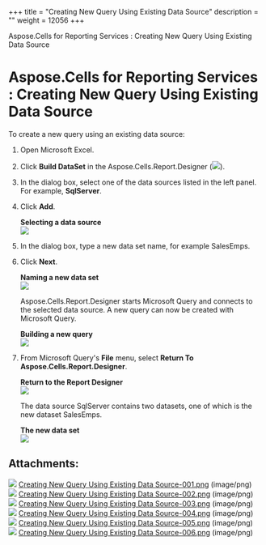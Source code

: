 +++
title = "Creating New Query Using Existing Data Source" 
description = "" 
weight = 12056 
+++

Aspose.Cells for Reporting Services : Creating New Query Using Existing Data Source  

# Aspose.Cells for Reporting Services : Creating New Query Using Existing Data Source


To create a new query using an existing data source:

1.  Open Microsoft Excel.
2.  Click **Build DataSet** in the Aspose.Cells.Report.Designer (![](https://docs2.aspose.com/cells/reportingservices/attachments/6094946/6193529.png)).
3.  In the dialog box, select one of the data sources listed in the left panel. For example, **SqlServer**.
4.  Click **Add**.  
      
    **Selecting a data source**  
    ![](https://docs2.aspose.com/cells/reportingservices/attachments/6094946/6193526.png)  
      
    
5.  In the dialog box, type a new data set name, for example SalesEmps.
6.  Click **Next**.  
      
    **Naming a new data set**  
    ![](https://docs2.aspose.com/cells/reportingservices/attachments/6094946/6193527.png)  
      
    Aspose.Cells.Report.Designer starts Microsoft Query and connects to the selected data source. A new query can now be created with Microsoft Query.  
      
    **Building a new query**  
    ![](https://docs2.aspose.com/cells/reportingservices/attachments/6094946/6193524.png)  
      
    
7.  From Microsoft Query's **File** menu, select **Return To Aspose.Cells.Report.Designer**.  
      
    **Return to the Report Designer**  
    ![](https://docs2.aspose.com/cells/reportingservices/attachments/6094946/6193525.png)  
      
    The data source SqlServer contains two datasets, one of which is the new dataset SalesEmps.  
      
    **The new data set**  
    ![](https://docs2.aspose.com/cells/reportingservices/attachments/6094946/6193522.png)

## Attachments:

![](https://docs2.aspose.com/cells/reportingservices/images/icons/bullet_blue.gif) [Creating New Query Using Existing Data Source-001.png](https://docs2.aspose.com/cells/reportingservices/attachments/6094946/6193529.png) (image/png)  
![](https://docs2.aspose.com/cells/reportingservices/images/icons/bullet_blue.gif) [Creating New Query Using Existing Data Source-002.png](https://docs2.aspose.com/cells/reportingservices/attachments/6094946/6193526.png) (image/png)  
![](https://docs2.aspose.com/cells/reportingservices/images/icons/bullet_blue.gif) [Creating New Query Using Existing Data Source-003.png](https://docs2.aspose.com/cells/reportingservices/attachments/6094946/6193527.png) (image/png)  
![](https://docs2.aspose.com/cells/reportingservices/images/icons/bullet_blue.gif) [Creating New Query Using Existing Data Source-004.png](https://docs2.aspose.com/cells/reportingservices/attachments/6094946/6193524.png) (image/png)  
![](https://docs2.aspose.com/cells/reportingservices/images/icons/bullet_blue.gif) [Creating New Query Using Existing Data Source-005.png](https://docs2.aspose.com/cells/reportingservices/attachments/6094946/6193525.png) (image/png)  
![](https://docs2.aspose.com/cells/reportingservices/images/icons/bullet_blue.gif) [Creating New Query Using Existing Data Source-006.png](https://docs2.aspose.com/cells/reportingservices/attachments/6094946/6193522.png) (image/png)  

